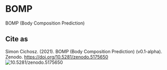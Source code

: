 # BOMP
BOMP (Body Composition Prediction)

## Cite as
Simon Cichosz. (2021). BOMP (Body Composition Prediction) (v0.1-alpha). Zenodo. https://doi.org/10.5281/zenodo.5175650
![10.5281/zenodo.5175650](https://zenodo.org/badge/394597069.svg)
